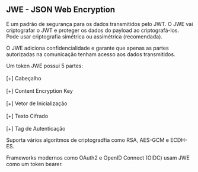 ## JWE - JSON Web Encryption 
<p>É um padrão de segurança para os dados transmitidos pelo JWT. 
O JWE vai criptografar o JWT e proteger os dados do payload ao criptografá-los. 
Pode usar criptografia simétrica ou assimétrica (recomendada). 

O JWE adiciona confidencialidade e garante que apenas as partes autorizadas na comunicação tenham acesso aos dados transmitidos. 
</p>
<p>Um token JWE possui 5 partes:
<br></br>[+] Cabeçalho
<br></br>[+] Content Encryption Key
<br></br>[+] Vetor de Inicialização
<br></br>[+] Texto Cifrado
<br></br>[+] Tag de Autenticação
<p>
Suporta vários algoritmos de criptogradfia como RSA, AES-GCM e ECDH-ES.
</P>
<p>
Frameworks modernos como OAuth2 e OpenID Connect (OIDC) usam JWE como um token bearer. 
</p>


